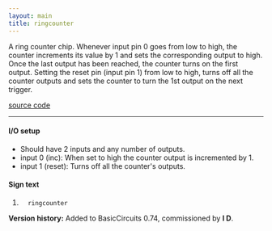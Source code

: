 ```yaml
---
layout: main
title: ringcounter
---
```


A ring counter chip. Whenever input pin 0 goes from low to high, the counter increments its value by 1 and sets the corresponding output
to high. Once the last output has been reached, the counter turns on the first output.
Setting the reset pin (input pin 1) from low to high, turns off all the counter outputs and sets the counter to turn the 1st output on the next trigger.

[source code](https://github.com/eisental/BasicCircuits/blob/master/src/main/java/org/tal/basiccircuits/ringcounter.java)

* * *


#### I/O setup
- Should have 2 inputs and any number of outputs.
- input 0 (inc): When set to high the counter output is incremented by 1.
- input 1 (reset): Turns off all the counter's outputs.


#### Sign text
1. `   ringcounter   `

__Version history:__ Added to BasicCircuits 0.74, commissioned by __I D__.